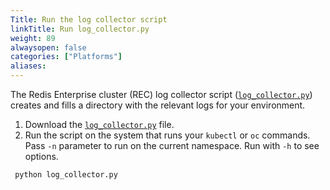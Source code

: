 ```yaml
---
Title: Run the log collector script
linkTitle: Run log_collector.py
weight: 89
alwaysopen: false
categories: ["Platforms"]
aliases: 
---
```


The Redis Enterprise cluster (REC) log collector script ([`log_collector.py`](https://github.com/RedisLabs/redis-enterprise-k8s-docs/blob/master/log_collector/log_collector.py)) creates and fills a directory with the relevant logs for your environment.

1. Download the [`log_collector.py`](https://github.com/RedisLabs/redis-enterprise-k8s-docs/blob/master/log_collector/log_collector.py) file.
2. Run the script on the system that runs your `kubectl` or `oc` commands.
    Pass `-n` parameter to run on the current namespace. 
    Run with `-h` to see options. 
  ```bash
   python log_collector.py
  ```


